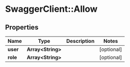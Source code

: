 # SwaggerClient::Allow

## Properties
Name | Type | Description | Notes
------------ | ------------- | ------------- | -------------
**user** | **Array&lt;String&gt;** |  | [optional] 
**role** | **Array&lt;String&gt;** |  | [optional] 


